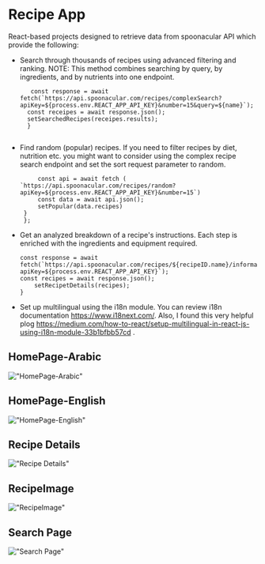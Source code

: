 # Recipe App

React-based projects designed to retrieve data from spoonacular API which provide the following:

* Search through thousands of recipes using advanced filtering and ranking. NOTE: This method combines searching by query, by ingredients, and by nutrients into one endpoint.

  ``` const getSearched = async (name) => {
     const response = await fetch(`https://api.spoonacular.com/recipes/complexSearch?apiKey=${process.env.REACT_APP_API_KEY}&number=15&query=${name}`);
    const receipes = await response.json();
    setSearchedRecipes(receipes.results);
    }


* Find random (popular) recipes. If you need to filter recipes by diet, nutrition etc. you might want to consider using the complex recipe search endpoint and set the sort request parameter to random.

   ``` const getPopular = async () => {
        const api = await fetch ( `https://api.spoonacular.com/recipes/random?apiKey=${process.env.REACT_APP_API_KEY}&number=15`)
        const data = await api.json();
        setPopular(data.recipes)
    }
    };

* Get an analyzed breakdown of a recipe's instructions. Each step is enriched with the ingredients and equipment required.

    ``` const fetchRecipe = async () => {
    const response = await fetch(`https://api.spoonacular.com/recipes/${recipeID.name}/information?apiKey=${process.env.REACT_APP_API_KEY}`);
    const recipes = await response.json();
        setRecipetDetails(recipes);
    }

* Set up multilingual using the i18n module. You can review i18n documentation https://www.i18next.com/. Also, I found this very helpful plog https://medium.com/how-to-react/setup-multilingual-in-react-js-using-i18n-module-33b1bfbb57cd .

## HomePage-Arabic

!["HomePage-Arabic"](https://github.com/ZakiyaA/Recipe-App/blob/main/src/assets/images/HomePage-ArabicLanguage.png?raw=true)


## HomePage-English

!["HomePage-English"](https://github.com/ZakiyaA/Recipe-App/blob/main/src/assets/images/HomePage-English-Language.png?raw=true)


## Recipe Details

!["Recipe Details"](https://github.com/ZakiyaA/Recipe-App/blob/main/src/assets/images/RecipeDetails.png?raw=true)

## RecipeImage 

!["RecipeImage"](https://github.com/ZakiyaA/Recipe-App/blob/main/src/assets/images/RecipeImage.png?raw=true)

## Search Page

!["Search Page"](https://github.com/ZakiyaA/Recipe-App/blob/main/src/assets/images/SearchPage.png?raw=true)
